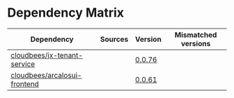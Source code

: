 # Dependency Matrix

Dependency | Sources | Version | Mismatched versions
---------- | ------- | ------- | -------------------
[cloudbees/jx-tenant-service](https://github.com/cloudbees/jx-tenant-service) |  | [0.0.76](https://github.com/cloudbees/jx-tenant-service/releases/tag/v0.0.76) | 
[cloudbees/arcalosui-frontend](https://github.com/cloudbees/arcalosui-frontend) |  | [0.0.61]() | 
